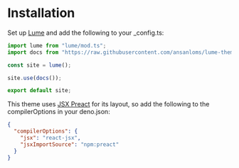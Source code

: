 # Installation

Set up [Lume](https://lume.land/docs/overview/installation/) and add the following to your _config.ts:

```typescript
import lume from "lume/mod.ts";
import docs from "https://raw.githubusercontent.com/ansanloms/lume-theme-docs/main/mod.ts";

const site = lume();

site.use(docs());

export default site;
```

This theme uses [JSX Preact](https://lume.land/plugins/jsx_preact/) for its layout, so add the following to the compilerOptions in your deno.json:

```json
{
  "compilerOptions": {
    "jsx": "react-jsx",
    "jsxImportSource": "npm:preact"
  }
}
```
